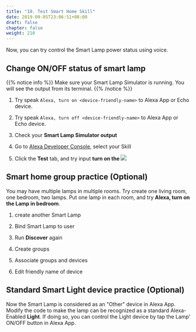 ```yaml
---
title: "10. Test Smart Home Skill"
date: 2019-09-05T23:06:51+08:00
draft: false
chapter: false
weight: 210
---
```


Now, you can try control the Smart Lamp power status using voice.

## Change ON/OFF status of smart lamp

{{% notice info %}}
Make sure your Smart Lamp Simulator is running. You will see the output from its 
terminal.
{{% /notice %}}

1. Try speak `Alexa, turn on <device-friendly-name>` to Alexa App or Echo device.

1. Try speak `Alexa, turn off <device-friendly-name>` to Alexa App or Echo device.

1. Check your **Smart Lamp Simulator output**

1. Go to [Alexa Developer Console](https://developer.amazon.com/alexa/console/ask), 
select your Skill

1. Click the **Test** tab, and try input **turn on the <device-friendly-name>**
![](/images/smart-home/alexa-console-test.png)


## Smart home group practice (Optional) 

You may have multiple lamps in multiple rooms. Try create one living room, one bedroom, two lamps.
Put one lamp in each room, and try **Alexa, turn on the Lamp in bedroom**.

1. create another Smart Lamp

1. Bind Smart Lamp to user

1. Run **Discover** again

1. Create groups

1. Associate groups and devices

1. Edit friendly name of device


## Standard Smart Light device practice (Optional)

Now the Smart Lamp is considered as an "Other" device in Alexa App.
Modify the code to make the lamp can be recognized as a standard Alexa-Enabled **Light**. 
If doing so, you can control the Light device by tap the Lamp' ON/OFF button in Alexa App.